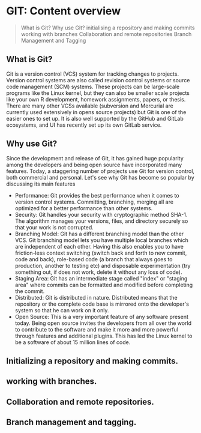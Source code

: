 # GIT: Content overview
> What is Git?
> Why use Git? 
> initialising a repository and making commits
> working with branches
> Collaboration and remote repositories 
> Branch Management and Tagging 

## What is Git? 
Git is a version control (VCS) system for tracking changes to projects. Version control systems are also called revision control systems or source code management (SCM) systems. These projects can be large-scale programs like the Linux kernel, but they can also be smaller scale projects like your own R development, homework assignments, papers, or thesis. There are many other VCSs available (subversion and Mercurial are currently used extensively in opens source projects) but Git is one of the easier ones to set up. It is also well supported by the GitHub and GitLab ecosystems, and UI has recently set up its own GitLab service.

## Why use Git?
Since the development and release of Git, it has gained huge popularity among the developers and being open source have incorporated many features. Today, a staggering number of projects use Git for version control, both commercial and personal. Let's see why Git has become so popular by discussing its main features
- Performance: Git provides the best performance when it comes to version control systems. Committing, branching, merging all are optimized for a better performance than other systems.
- Security: Git handles your security with cryptographic method SHA-1. The algorithm manages your versions, files, and directory securely so that your work is not corrupted.
- Branching Model: Git has a different branching model than the other VCS. Git branching model lets you have multiple local branches which are independent of each other. Having this also enables you to have friction-less context switching (switch back and forth to new commit, code and back), role-based code (a branch that always goes to production, another to testing etc) and disposable experimentation (try something out, if does not work, delete it without any loss of code).
- Staging Area: Git has an intermediate stage called "index" or "staging area" where commits can be formatted and modified before completing the commit.
- Distributed: Git is distributed in nature. Distributed means that the repository or the complete code base is mirrored onto the developer's system so that he can work on it only.
- Open Source: This is a very important feature of any software present today. Being open source invites the developers from all over the world to contribute to the software and make it more and more powerful through features and additional plugins. This has led the Linux kernel to be a software of about 15 million lines of code.

## Initializing a repository and making commits. 


## working with branches.


## Collaboration and remote repositories.


## Branch management and tagging.